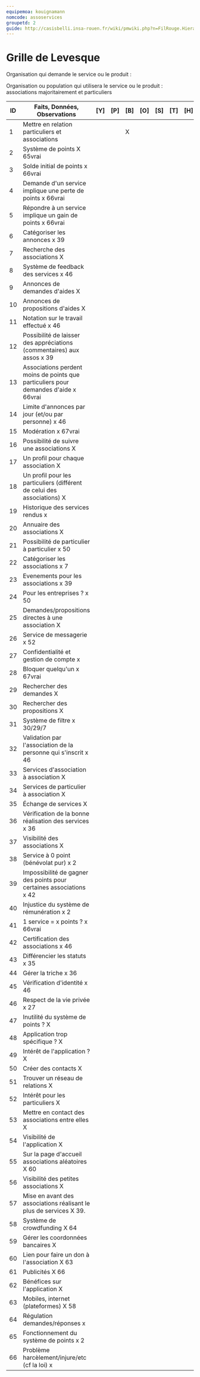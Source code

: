 ```yaml
---
equipemoa: kouignamann
nomcode: assoservices
groupetd: 2
guide: http://casisbelli.insa-rouen.fr/wiki/pmwiki.php?n=FilRouge.HierachiserBesoins
---
```


# Grille de Levesque

Organisation qui demande le service ou le produit : 

Organisation ou population qui utilisera le service ou le produit : associations majoritairement et particuliers

| ID | Faits, Données, Observations | [Y] | [P] | [B] | [O] | [S] | [T] | [H] | [R] |
|----|------------------------------|----------|----------|--------|-------------|----------|----------|-----------|------------|
|1| Mettre en relation particuliers et associations| | | X | | | | | | 				
|2|	Système de points					X			65vrai
|3|	Solde initial de points					x			66vrai
|4|	Demande d'un service implique une perte de points					x			66vrai
|5|	Répondre à un service implique un gain de points					x			66vrai
|6|	Catégoriser les annonces					x			39
|7|	Recherche des associations			X					
|8|	Système de feedback des services					x			46
|9|	Annonces de demandes d'aides			X					
|10|	Annonces de propositions d'aides			X					
|11|	Notation sur le travail effectué					x			46
|12|  Possibilité de laisser des appréciations (commentaires) aux assos					x			39
|13|	Associations perdent moins de points que particuliers pour demandes d'aide					x			66vrai
|14|	Limite d'annonces par jour (et/ou par personne)					x			46
|15|	Modération					x			67vrai
|16|	Possibilité de suivre une associations			X					
|17|	Un profil pour chaque association			X					
|18|	Un profil pour les particuliers (différent de celui des associations)			X					
|19|	Historique des services rendus						x		
|20|	Annuaire des associations					X			
|21|	Possibilité de particulier à particulier	x							50
|22|	Catégoriser les associations					x			7
|23|	Evenements pour les associations					x			39
|24|	Pour les entreprises ?	x							50
|25|	Demandes/propositions directes à une association			X					
|26|	Service de messagerie					x			52
|27|	Confidentialité et gestion de compte		x						
|28|	Bloquer quelqu'un					x			67vrai
|29|	Rechercher des demandes			X					
|30|	Rechercher des propositions			X					
|31|	Système de filtre					x			30/29/7
|32|	Validation par l'association de la personne qui s'inscrit					x			46
|33|	Services d'association à association			X					
|34|	Services de particulier à association			X					
|35|	Échange de services			X					
|36|	Vérification de la bonne réalisation des services		x						36
|37|	Visibilité des associations			X					
|38|	Service à 0 point (bénévolat pur)						x		2
|39|	Impossibilité de gagner des points pour certaines associations	x							42
|40|	Injustice du système de rémunération		x						2
|41|	1 service = x points ?	x							66vrai
|42|	Certification des associations					x			46
|43|	Différencier les statuts					x			35
|44|	Gérer la triche		x						36
|45|	Vérification d'identité					x			46
|46|	Respect de la vie privée	x							27
|47|	Inutilité du système de points ?		X						
|48|	Application trop spécifique ?		X						
|49|	Intérêt de l'application ?		X						
|50|	Créer des contacts			X					
|51|	Trouver un réseau de relations			X					
|52|	Intérêt pour les particuliers		X						
|53|	Mettre en contact des associations entre elles			X					
|54|	Visibilité de l'application		X						
|55|	Sur la page d'accueil associations aléatoires					X			60
|56|	Visibilité des petites associations		X						
|57|	Mise en avant des associations réalisant le plus de services					X			39.
|58|	Système de crowdfunding						X		64
|59|	Gérer les coordonnées bancaires		X						
|60|	Lien pour faire un don à l'association					X			63
|61|	Publicités					X			66
|62|	Bénéfices sur l'application		X						
|63|	Mobiles, internet (plateformes)					X			58
|64|	Régulation demandes/réponses		x						
|65|	Fonctionnement du système de points		x						2
|66|	Problème harcèlement/injure/etc (cf la loi)		x						
